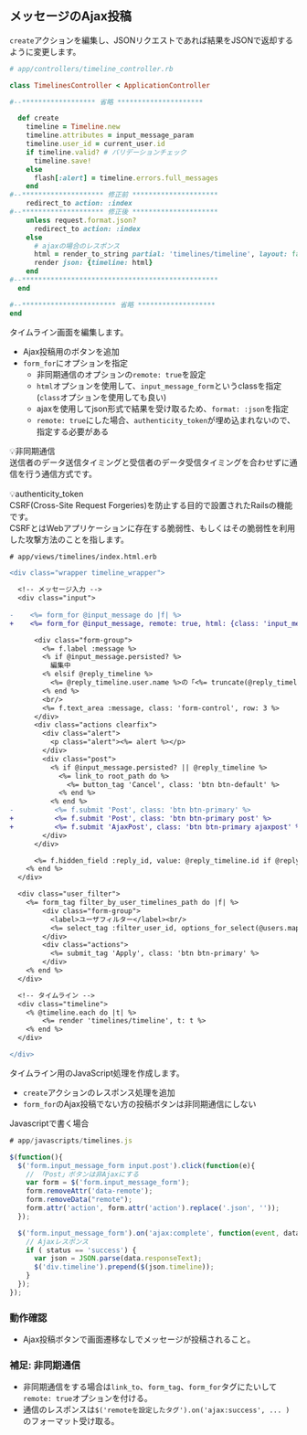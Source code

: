 ## メッセージのAjax投稿

`create`アクションを編集し、JSONリクエストであれば結果をJSONで返却するように変更します。

```ruby
# app/controllers/timeline_controller.rb

class TimelinesController < ApplicationController

#--****************** 省略 *********************

  def create
    timeline = Timeline.new
    timeline.attributes = input_message_param
    timeline.user_id = current_user.id
    if timeline.valid? # バリデーションチェック
      timeline.save!
    else
      flash[:alert] = timeline.errors.full_messages
    end
#--******************** 修正前 *********************
    redirect_to action: :index
#--******************** 修正後 *********************
    unless request.format.json?
      redirect_to action: :index
    else
      # ajaxの場合のレスポンス
      html = render_to_string partial: 'timelines/timeline', layout: false, formats: :html, locals: { t: timeline }
      render json: {timeline: html}
    end
#--************************************************
  end

#--*********************** 省略 *******************
end
```


タイムライン画面を編集します。
- Ajax投稿用のボタンを追加
- `form_for`にオプションを指定
  - 非同期通信のオプションの`remote: true`を設定
  - `html`オプションを使用して、`input_message_form`というclassを指定(`class`オプションを使用しても良い)
  - ajaxを使用してjson形式で結果を受け取るため、`format: :json`を指定
  - `remote: true`にした場合、`authenticity_token`が埋め込まれないので、指定する必要がある
  
:bulb:非同期通信<br>
送信者のデータ送信タイミングと受信者のデータ受信タイミングを合わせずに通信を行う通信方式です。
<br><br>
:bulb:authenticity_token<br>
CSRF(Cross-Site Request Forgeries)を防止する目的で設置されたRailsの機能です。<br>
CSRFとはWebアプリケーションに存在する脆弱性、もしくはその脆弱性を利用した攻撃方法のことを指します。

```diff
# app/views/timelines/index.html.erb

<div class="wrapper timeline_wrapper">

  <!-- メッセージ入力 -->
  <div class="input">
    
-    <%= form_for @input_message do |f| %>
+    <%= form_for @input_message, remote: true, html: {class: 'input_message_form'}, format: :json, authenticity_token: true do |f| %>

      <div class="form-group">
        <%= f.label :message %>
        <% if @input_message.persisted? %>
          編集中
        <% elsif @reply_timeline %>
          <%= @reply_timeline.user.name %>の「<%= truncate(@reply_timeline.message, length: 7) %>」に返信
        <% end %>
        <br/>
        <%= f.text_area :message, class: 'form-control', row: 3 %>
      </div>
      <div class="actions clearfix">
        <div class="alert">
          <p class="alert"><%= alert %></p>
        </div>
        <div class="post">
          <% if @input_message.persisted? || @reply_timeline %>
            <%= link_to root_path do %>
              <%= button_tag 'Cancel', class: 'btn btn-default' %>
            <% end %>
          <% end %>
-          <%= f.submit 'Post', class: 'btn btn-primary' %>
+          <%= f.submit 'Post', class: 'btn btn-primary post' %>
+          <%= f.submit 'AjaxPost', class: 'btn btn-primary ajaxpost' %>
        </div>
      </div>

      <%= f.hidden_field :reply_id, value: @reply_timeline.id if @reply_timeline %>
    <% end %>
  </div>

  <div class="user_filter">
    <%= form_tag filter_by_user_timelines_path do |f| %>
        <div class="form-group">
          <label>ユーザフィルター</label><br/>
          <%= select_tag :filter_user_id, options_for_select(@users.map { |m| [m.name, m.id] }, params[:filter_user_id]), prompt: 'フィルターなし', class: 'form-control' %>
        </div>
        <div class="actions">
          <%= submit_tag 'Apply', class: 'btn btn-primary' %>
        </div>
    <% end %>
  </div>

  <!-- タイムライン -->
  <div class="timeline">
    <% @timeline.each do |t| %>
        <%= render 'timelines/timeline', t: t %>
    <% end %>
  </div>

</div>
```

タイムライン用のJavaScript処理を作成します。
- `create`アクションのレスポンス処理を追加
- `form_for`のAjax投稿でない方の投稿ボタンは非同期通信にしない

Javascriptで書く場合
```JavaScript
# app/javascripts/timelines.js

$(function(){
  $('form.input_message_form input.post').click(function(e){
    // 「Post」ボタンは非Ajaxにする
    var form = $('form.input_message_form');
    form.removeAttr('data-remote');
    form.removeData("remote");
    form.attr('action', form.attr('action').replace('.json', ''));
  });

  $('form.input_message_form').on('ajax:complete', function(event, data, status){
    // Ajaxレスポンス
    if ( status == 'success') {
      var json = JSON.parse(data.responseText);
      $('div.timeline').prepend($(json.timeline));
    }
  });
});
```

### 動作確認
- Ajax投稿ボタンで画面遷移なしでメッセージが投稿されること。

### 補足: 非同期通信
- 非同期通信をする場合は`link_to`、`form_tag`、`form_for`タグにたいして`remote: true`オプションを付ける。
- 通信のレスポンスは`$('remoteを設定したタグ').on('ajax:success', ... )`のフォーマット受け取る。
